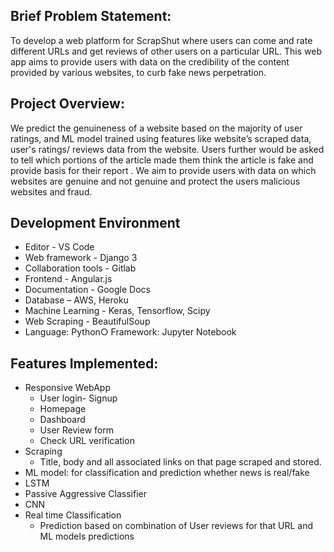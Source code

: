 
## Brief Problem Statement:
To develop a web platform for ScrapShut where users can come and rate
different URLs and get reviews of other users on a particular URL. This
web app aims to provide users with data on the credibility of the content
provided by various websites, to curb fake news perpetration.

## Project Overview:
We predict the genuineness of a website based on the majority of user
ratings, and ML model trained using features like website’s scraped data,
user's ratings/ reviews data from the website. Users further would be
asked to tell which portions of the article made them think the article is
fake and provide basis for their report . We aim to provide users with data
on which websites are genuine and not genuine and protect the users
malicious websites and fraud.

## Development Environment
* Editor - VS Code
* Web framework - Django 3
* Collaboration tools - Gitlab
* Frontend - Angular.js
* Documentation - Google Docs
* Database – AWS, Heroku
* Machine Learning - Keras, Tensorflow, Scipy
* Web Scraping - BeautifulSoup
* Language: Python○ Framework: Jupyter Notebook

## Features Implemented:
* Responsive WebApp 
  * User login- Signup
  * Homepage
  * Dashboard 
  * User Review form
  * Check URL verification
* Scraping
  * Title, body and all associated links on that page scraped and stored.
* ML model: for classification and prediction whether news is real/fake
 * LSTM
 * Passive Aggressive Classifier
 * CNN
* Real time Classification
  * Prediction based on combination of User reviews for that URL and ML models predictions

 

